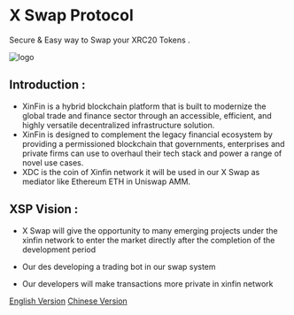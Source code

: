 # X Swap Protocol

Secure & Easy way to Swap your XRC20 Tokens .



![logo](https://xspswap.finance/welcome.png)

## Introduction : 


- XinFin is a hybrid blockchain platform that is built to modernize the global trade and finance sector through an accessible, efficient, and highly versatile decentralized infrastructure solution.
- XinFin is designed to complement the legacy financial ecosystem by providing a permissioned blockchain that governments, enterprises and private firms can use to overhaul their tech stack and power a range of novel use cases.
- XDC is the coin of Xinfin network it will be used in our X Swap as mediator like Ethereum ETH in Uniswap AMM.


## XSP Vision :


* X Swap will give the opportunity to many emerging projects under the xinfin network to enter the market directly after the completion of the development period

* Our des developing a trading bot in our swap system

* Our developers will make transactions more private in xinfin network




[English Version](https://xspswap.finance/WhitepaperV1.pdf)
[Chinese Version](https://xspswap.finance/CN.pdf)


